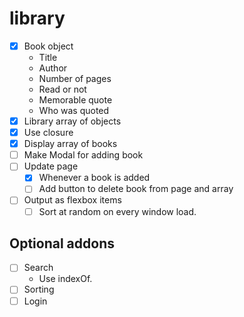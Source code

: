 # library

- [x] Book object
	- Title
	- Author
	- Number of pages
	- Read or not
	- Memorable quote
	- Who was quoted
- [x] Library array of objects
- [x] Use closure
- [x] Display array of books
- [ ] Make Modal for adding book
- [ ] Update page 
	- [x] Whenever a book is added
	- [ ] Add button to delete book from page and array
- [ ] Output as flexbox items
	- [ ] Sort at random on every window load.

## Optional addons
- [ ] Search
	- Use indexOf.
- [ ] Sorting
- [ ] Login
